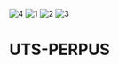 ![4](https://cloud.githubusercontent.com/assets/22119180/24245188/6bcc16ce-0ff4-11e7-98b5-5a214da625d0.PNG)
![1](https://cloud.githubusercontent.com/assets/22119180/24245187/6bcbd8da-0ff4-11e7-97c9-b16d3231e910.PNG)
![2](https://cloud.githubusercontent.com/assets/22119180/24245190/6c2ddfa8-0ff4-11e7-9c8f-b90227f14a70.PNG)
![3](https://cloud.githubusercontent.com/assets/22119180/24245189/6bd3402a-0ff4-11e7-9d95-533cd9e1bf68.PNG)

# UTS-PERPUS
